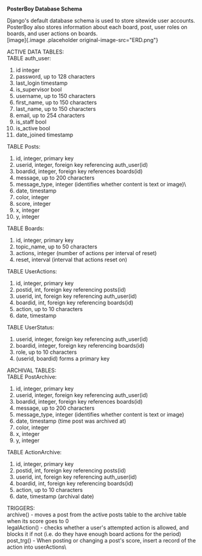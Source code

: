 
**PosterBoy Database Schema**

Django's default database schema is used to store sitewide user
accounts.\
PosterBoy also stores information about each board, post, user roles on
boards, and user actions on boards.\
[image]{.image .placeholder original-image-src="ERD.png"}


ACTIVE DATA TABLES:\
TABLE auth_user:
1. id integer
2. password, up to 128 characters
3. last_login timestamp
4. is_supervisor bool
5. username, up to 150 characters
6. first_name, up to 150 characters
7. last_name, up to 150 characters
8. email, up to 254 characters
9. is_staff bool
10. is_active bool
11. date_joined timestamp

TABLE Posts:
1. id, integer, primary key
2. userid, integer, foreign key referencing auth_user(id)
3. boardid, integer, foreign key references boards(id)
4. message, up to 200 characters
5. message_type, integer (identifies whether content is text or image)\
6. date, timestamp
7. color, integer
8. score, integer
9. x, integer
10. y, integer

TABLE Boards:
1. id, integer, primary key
2. topic_name, up to 50 characters
3. actions, integer (number of actions per interval of reset)
4. reset, interval (interval that actions reset on)

TABLE UserActions:
1. id, integer, primary key
2. postid, int, foreign key referencing posts(id)
3. userid, int, foreign key referencing auth_user(id)
4. boardid, int, foreign key referencing boards(id)
5. action, up to 10 characters
6. date, timestamp

TABLE UserStatus:
1. userid, integer, foreign key referencing auth_user(id)
2. boardid, integer, foreign key referencing boards(id)
3. role, up to 10 characters
4. (userid, boardid) forms a primary key

ARCHIVAL TABLES:\
TABLE PostArchive:
1. id, integer, primary key
2. userid, integer, foreign key referencing auth_user(id)
3. boardid, integer, foreign key references boards(id)
4. message, up to 200 characters
5. message_type, integer (identifies whether content is text or image)
6. date, timestamp (time post was archived at)
7. color, integer
8. x, integer
9. y, integer

TABLE ActionArchive:
1. id, integer, primary key
2. postid, int, foreign key referencing posts(id)
3. userid, int, foreign key referencing auth_user(id)
4. boardid, int, foreign key referencing boards(id)
5. action, up to 10 characters
6. date, timestamp (archival date)

TRIGGERS:\
archive() - moves a post from the active posts table to the archive
table when its score goes to 0\
legalAction() - checks whether a user's attempted action is allowed, and
blocks it if not (i.e. do they have enough board actions for the
period)\
post_trg() - When posting or changing a post's score, insert a record of
the action into userActions\